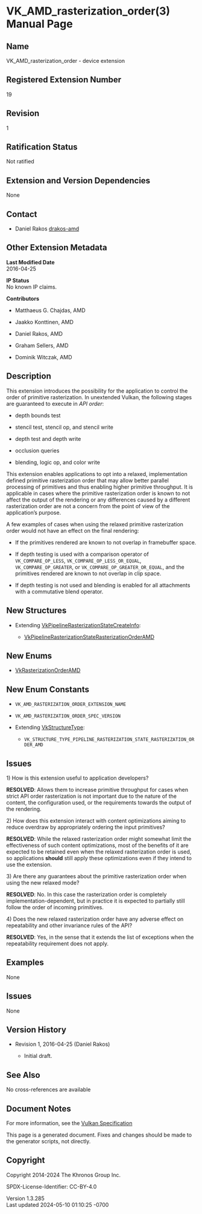 # VK_AMD_rasterization_order(3) Manual Page

## Name

VK_AMD_rasterization_order - device extension



## <a href="#_registered_extension_number" class="anchor"></a>Registered Extension Number

19

## <a href="#_revision" class="anchor"></a>Revision

1

## <a href="#_ratification_status" class="anchor"></a>Ratification Status

Not ratified

## <a href="#_extension_and_version_dependencies" class="anchor"></a>Extension and Version Dependencies

None

## <a href="#_contact" class="anchor"></a>Contact

- Daniel Rakos <a
  href="https://github.com/KhronosGroup/Vulkan-Docs/issues/new?body=%5BVK_AMD_rasterization_order%5D%20@drakos-amd%0A*Here%20describe%20the%20issue%20or%20question%20you%20have%20about%20the%20VK_AMD_rasterization_order%20extension*"
  target="_blank" rel="nofollow noopener"><em></em>drakos-amd</a>

## <a href="#_other_extension_metadata" class="anchor"></a>Other Extension Metadata

**Last Modified Date**  
2016-04-25

**IP Status**  
No known IP claims.

**Contributors**  
- Matthaeus G. Chajdas, AMD

- Jaakko Konttinen, AMD

- Daniel Rakos, AMD

- Graham Sellers, AMD

- Dominik Witczak, AMD

## <a href="#_description" class="anchor"></a>Description

This extension introduces the possibility for the application to control
the order of primitive rasterization. In unextended Vulkan, the
following stages are guaranteed to execute in *API order*:

- depth bounds test

- stencil test, stencil op, and stencil write

- depth test and depth write

- occlusion queries

- blending, logic op, and color write

This extension enables applications to opt into a relaxed,
implementation defined primitive rasterization order that may allow
better parallel processing of primitives and thus enabling higher
primitive throughput. It is applicable in cases where the primitive
rasterization order is known to not affect the output of the rendering
or any differences caused by a different rasterization order are not a
concern from the point of view of the application’s purpose.

A few examples of cases when using the relaxed primitive rasterization
order would not have an effect on the final rendering:

- If the primitives rendered are known to not overlap in framebuffer
  space.

- If depth testing is used with a comparison operator of
  `VK_COMPARE_OP_LESS`, `VK_COMPARE_OP_LESS_OR_EQUAL`,
  `VK_COMPARE_OP_GREATER`, or `VK_COMPARE_OP_GREATER_OR_EQUAL`, and the
  primitives rendered are known to not overlap in clip space.

- If depth testing is not used and blending is enabled for all
  attachments with a commutative blend operator.

## <a href="#_new_structures" class="anchor"></a>New Structures

- Extending
  [VkPipelineRasterizationStateCreateInfo](https://registry.khronos.org/vulkan/specs/1.3-extensions/man/html/VkPipelineRasterizationStateCreateInfo.html):

  - [VkPipelineRasterizationStateRasterizationOrderAMD](https://registry.khronos.org/vulkan/specs/1.3-extensions/man/html/VkPipelineRasterizationStateRasterizationOrderAMD.html)

## <a href="#_new_enums" class="anchor"></a>New Enums

- [VkRasterizationOrderAMD](https://registry.khronos.org/vulkan/specs/1.3-extensions/man/html/VkRasterizationOrderAMD.html)

## <a href="#_new_enum_constants" class="anchor"></a>New Enum Constants

- `VK_AMD_RASTERIZATION_ORDER_EXTENSION_NAME`

- `VK_AMD_RASTERIZATION_ORDER_SPEC_VERSION`

- Extending [VkStructureType](https://registry.khronos.org/vulkan/specs/1.3-extensions/man/html/VkStructureType.html):

  - `VK_STRUCTURE_TYPE_PIPELINE_RASTERIZATION_STATE_RASTERIZATION_ORDER_AMD`

## <a href="#_issues" class="anchor"></a>Issues

1\) How is this extension useful to application developers?

**RESOLVED**: Allows them to increase primitive throughput for cases
when strict API order rasterization is not important due to the nature
of the content, the configuration used, or the requirements towards the
output of the rendering.

2\) How does this extension interact with content optimizations aiming
to reduce overdraw by appropriately ordering the input primitives?

**RESOLVED**: While the relaxed rasterization order might somewhat limit
the effectiveness of such content optimizations, most of the benefits of
it are expected to be retained even when the relaxed rasterization order
is used, so applications **should** still apply these optimizations even
if they intend to use the extension.

3\) Are there any guarantees about the primitive rasterization order
when using the new relaxed mode?

**RESOLVED**: No. In this case the rasterization order is completely
implementation-dependent, but in practice it is expected to partially
still follow the order of incoming primitives.

4\) Does the new relaxed rasterization order have any adverse effect on
repeatability and other invariance rules of the API?

**RESOLVED**: Yes, in the sense that it extends the list of exceptions
when the repeatability requirement does not apply.

## <a href="#_examples" class="anchor"></a>Examples

None

## <a href="#_issues_2" class="anchor"></a>Issues

None

## <a href="#_version_history" class="anchor"></a>Version History

- Revision 1, 2016-04-25 (Daniel Rakos)

  - Initial draft.

## <a href="#_see_also" class="anchor"></a>See Also

No cross-references are available

## <a href="#_document_notes" class="anchor"></a>Document Notes

For more information, see the <a
href="https://registry.khronos.org/vulkan/specs/1.3-extensions/html/vkspec.html#VK_AMD_rasterization_order"
target="_blank" rel="noopener">Vulkan Specification</a>

This page is a generated document. Fixes and changes should be made to
the generator scripts, not directly.

## <a href="#_copyright" class="anchor"></a>Copyright

Copyright 2014-2024 The Khronos Group Inc.

SPDX-License-Identifier: CC-BY-4.0

Version 1.3.285  
Last updated 2024-05-10 01:10:25 -0700
